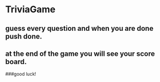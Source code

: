 # TriviaGame
## guess every question and when you are done push done.  
## at the end of the game you will see your score board. 
###good luck! 